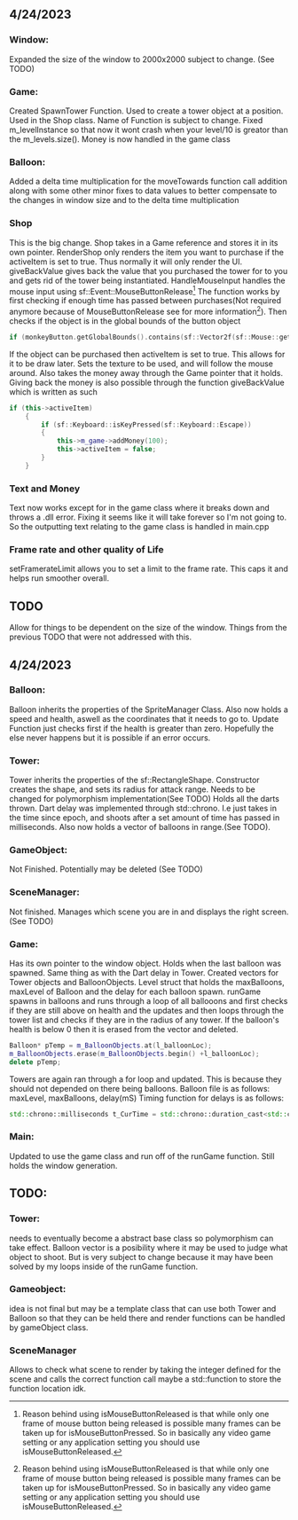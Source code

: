 ## 4/24/2023 
### Window:
Expanded the size of the window to 2000x2000 subject to change.
(See TODO)
### Game:
Created SpawnTower Function. Used to create a tower object at a position. Used in the Shop class. Name of Function is subject to change. Fixed m_levelInstance so that now it wont crash when your level/10 is greator than the m_levels.size(). Money is now handled in the game class
### Balloon: 
Added a delta time multiplication for the moveTowards function call addition along with some other minor fixes to data values to better compensate to the changes in window size and to the delta time multiplication
### Shop
This is the big change. Shop takes in a Game reference and stores it in its own pointer. RenderShop only renders the item you want to purchase if the activeItem is set to true. Thus normally it will only render the UI.
giveBackValue gives back the value that you purchased the tower for to you and gets rid of the tower being instantiated. 
HandleMouseInput handles the mouse input using sf::Event::MouseButtonRelease[^1] The function works by first checking if enough time has passed between purchases(Not required anymore because of MouseButtonRelease see for more information[^1]).  Then checks if the object is in the global bounds of the button object 
```c++
if (monkeyButton.getGlobalBounds().contains(sf::Vector2f(sf::Mouse::getPosition(window))))
```
If the object can be purchased then activeItem is set to true. This allows for it to be draw later. Sets the texture to be used, and will follow the mouse around. Also takes the money away through the Game pointer that it holds. Giving back the money is also possible through the function giveBackValue which is written as such
```c++
if (this->activeItem)
	{
		if (sf::Keyboard::isKeyPressed(sf::Keyboard::Escape))
		{
			this->m_game->addMoney(100);
			this->activeItem = false;
		}
	}
```

### Text and Money
Text now works except for in the game class where it breaks down and throws a .dll error. Fixing it seems like it will take forever so I'm not going to. So the outputting text relating to the game class is handled in main.cpp
### Frame rate and other quality of Life
setFramerateLimit allows you to set a limit to the frame rate. This caps it and helps run smoother overall.
## TODO
Allow for things to be dependent on the size of the window. Things from the previous TODO that were not addressed with this.

[^1]:Reason behind using isMouseButtonReleased is that while only one frame of mouse button being released is possible many frames can be taken up for isMouseButtonPressed. So in basically any video game setting or any application setting you should use isMouseButtonReleased. 
## 4/24/2023 
### Balloon:
Balloon inherits the properties of the SpriteManager Class. Also now holds a speed and health, aswell as the coordinates that it needs to go to.
Update Function just checks first if the health is greater than zero. Hopefully the else never happens but it is possible if an error occurs. 
### Tower:
Tower inherits the properties of the sf::RectangleShape. Constructor creates the shape, and sets its radius for attack range. Needs to be changed for polymorphism implementation(See TODO)
Holds all the darts thrown. Dart delay was implemented through std::chrono. I.e just takes in the time since epoch, and shoots after a set amount of time has passed in milliseconds. Also now holds a vector of balloons in range.(See TODO).
### GameObject:
Not Finished. Potentially may be deleted (See TODO)
### SceneManager:
Not finished. Manages which scene you are in and displays the right screen.(See TODO)
### Game:
Has its own pointer to the window object. Holds when the last balloon was spawned. Same thing as with the Dart delay in Tower. Created vectors for Tower objects and BalloonObjects. Level struct that holds the maxBalloons, maxLevel of Balloon and the delay for each balloon spawn. runGame spawns in balloons and runs through a loop of all ballooons and first checks if they are still above on health and the updates and then loops through the tower list and checks if they are in the radius of any tower. If the balloon's health is below 0 then it is erased from the vector and deleted.
```c++
Balloon* pTemp = m_BalloonObjects.at(l_balloonLoc);
m_BalloonObjects.erase(m_BalloonObjects.begin() +l_balloonLoc);
delete pTemp;
```
Towers are again ran through a for loop and updated. This is because they should not depended on there being balloons. Balloon file is as follows: maxLevel, maxBalloons, delay(mS)
Timing function for delays is as follows:
``` c++
std::chrono::milliseconds t_CurTime = std::chrono::duration_cast<std::chrono::milliseconds>(std::chrono::high_resolution_clock::now().time_since_epoch());
```
### Main:
Updated to use the game class and run off of the runGame function. Still holds the window generation.

## TODO:
### Tower:
needs to eventually become a abstract base class so polymorphism can take effect. Balloon vector is a posibility where it may be used to judge what object to shoot. But is very subject to change because it may have been solved by my loops inside of the runGame function.
### Gameobject:
idea is not final but may be a template class that can use both Tower and Balloon so that they can be held there and render functions can be handled by gameObject class.
### SceneManager
Allows to check what scene to render by taking the integer defined for the scene and calls the correct function call maybe a std::function to store the function location idk.